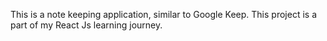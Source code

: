 This is a note keeping application, similar to Google Keep.
This project is a part of my React Js learning journey. 

